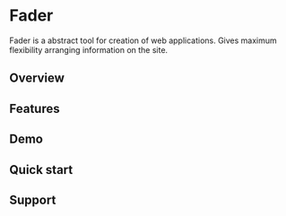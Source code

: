 # Fader

Fader is a abstract tool for creation of web applications. Gives maximum flexibility arranging information on the site.

## Overview

## Features

## Demo

## Quick start

## Support